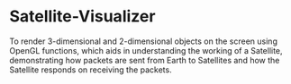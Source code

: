 # Satellite-Visualizer

To render 3-dimensional and 2-dimensional objects on the screen using OpenGL functions, which aids in understanding the working of a Satellite, demonstrating how packets are sent from Earth to Satellites and how the Satellite responds on receiving the packets.
